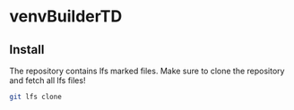 # venvBuilderTD

## Install 

The repository contains lfs marked files. Make sure to clone the repository and fetch all lfs files!
```bash
git lfs clone
```
